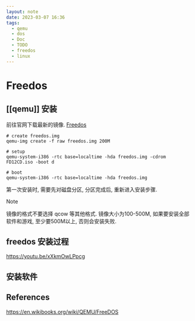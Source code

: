 ```yaml
---
layout: note
date: 2023-03-07 16:36
tags:
  - qemu
  - dos
  - Doc
  - TODO
  - freedos
  - linux
---
```


# Freedos

## [[qemu]] 安装

前往官网下载最新的镜像. [Freedos](https://www.freedos.org/download/)

```shell
# create freedos.img
qemu-img create -f raw freedos.img 200M

# setup
qemu-system-i386 -rtc base=localtime -hda freedos.img -cdrom FD12CD.iso -boot d

# boot
qemu-system-i386 -rtc base=localtime -hda freedos.img
```

第一次安装时, 需要先对磁盘分区, 分区完成后, 重新进入安装步骤.

> [!note]
> 镜像的格式不要选择 qcow 等其他格式. 镜像大小为100-500M, 如果要安装全部软件和游戏, 至少要500M以上, 否则会安装失败.

## freedos 安装过程

<https://youtu.be/xXkmOwLPpcg>

## 安装软件

## References

<https://en.wikibooks.org/wiki/QEMU/FreeDOS>
